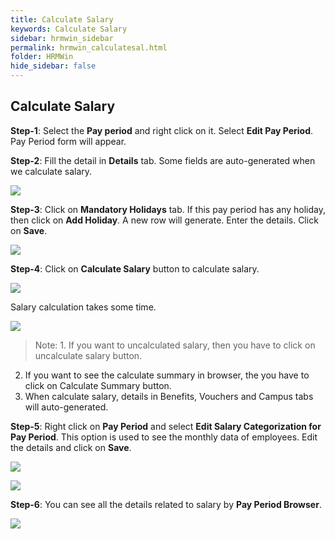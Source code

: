 ```yaml
---
title: Calculate Salary
keywords: Calculate Salary
sidebar: hrmwin_sidebar
permalink: hrmwin_calculatesal.html
folder: HRMWin   
hide_sidebar: false
---
```


## Calculate Salary

**Step-1**: Select the **Pay period** and right click on it. Select **Edit Pay Period**. Pay Period form will appear.

**Step-2**: Fill the detail in **Details** tab. Some fields are auto-generated when we calculate salary.

![](http://docs.risersoft.com/hrmnirvana/ImagesExt/image8_129.jpg)

**Step-3**: Click on **Mandatory Holidays** tab. If this pay period has any holiday, then click on **Add Holiday**. A new row will generate. Enter the details. Click on **Save**.

![](http://docs.risersoft.com/hrmnirvana/ImagesExt/image8_130.jpg)

**Step-4**: Click on **Calculate Salary** button to calculate salary.

![](http://docs.risersoft.com/hrmnirvana/ImagesExt/image8_131.png)

Salary calculation takes some time.

![](http://docs.risersoft.com/hrmnirvana/ImagesExt/image8_132.jpg)

>Note: 1. If you want to uncalculated salary, then you have to click on uncalculate salary button.
2. If you want to see the calculate summary in browser, the you have to click on Calculate Summary button.  
3. When calculate salary, details in Benefits, Vouchers and Campus tabs will auto-generated.

**Step-5**: Right click on **Pay Period** and select **Edit Salary Categorization for Pay Period**. This option is used to see the monthly data of employees. Edit the details and click on **Save**.

![](http://docs.risersoft.com/hrmnirvana/ImagesExt/image8_133.jpg)

![](http://docs.risersoft.com/hrmnirvana/ImagesExt/image8_134.jpg)

**Step-6**: You can see all the details related to salary by **Pay Period Browser**.

![](http://docs.risersoft.com/hrmnirvana/ImagesExt/image8_135.png)

